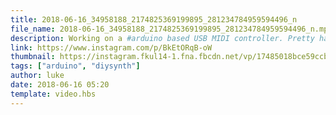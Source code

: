 ```yaml
---
title: 2018-06-16_34958188_2174825369199895_281234784959594496_n
file_name: 2018-06-16_34958188_2174825369199895_281234784959594496_n.mp4
description: Working on a #arduino based USB MIDI controller. Pretty happy with the results so far apart from the big hole at the top of the panel where I failed at cutting a hole for the screen #diysynth
link: https://www.instagram.com/p/BkEtORqB-oW
thumbnail: https://instagram.fkul14-1.fna.fbcdn.net/vp/17485018bce59ccbd52e13121002e700/5B73C1C8/t51.2885-15/sh0.08/e35/s640x640/34378495_387944735033051_3926959658966712320_n.jpg?ig_cache_key=MTgwMjc2NDY0Mzk3OTQ4Nzc2Ng%3D%3D.2
tags: ["arduino", "diysynth"]
author: luke
date: 2018-06-16 05:20
template: video.hbs
---
```

